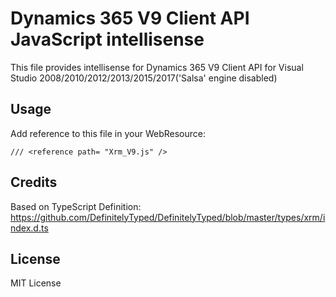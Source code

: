 # Dynamics 365 V9 Client API JavaScript intellisense

This file provides intellisense for Dynamics 365 V9 Client API for Visual Studio 2008/2010/2012/2013/2015/2017('Salsa' engine disabled)


## Usage

Add reference to this file in your WebResource: 


```
/// <reference path= "Xrm_V9.js" />
```




## Credits

Based on TypeScript Definition: https://github.com/DefinitelyTyped/DefinitelyTyped/blob/master/types/xrm/index.d.ts



## License
MIT License
